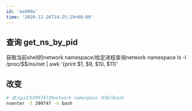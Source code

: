 ```yaml
---
id: 'ee099a'
time: '2020-11-26T14:25:29+08:00'
---
```

## 查询 get_ns_by_pid
获取当前shell的network namespace/给定进程查询network namespace
ls -l /proc/$$/ns/net | awk '{print $1, $9, $10, $11}'
## 改变
```bash
# 进入pid为399747的network namespace 并执行bash
nsenter -t 399747 -n bash
```